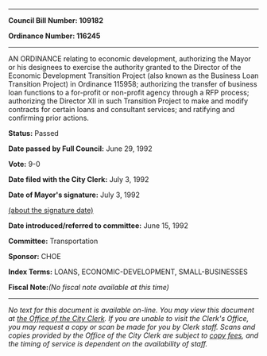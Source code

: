 

********

**Council Bill Number: 109182**
   
**Ordinance Number: 116245**
********

 AN ORDINANCE relating to economic development, authorizing the Mayor or his designees to exercise the authority granted to the Director of the Economic Development Transition Project (also known as the Business Loan Transition Project) in Ordinance 115958; authorizing the transfer of business loan functions to a for-profit or non-profit agency through a RFP process; authorizing the Director XII in such Transition Project to make and modify contracts for certain loans and consultant services; and ratifying and confirming prior actions.

**Status:** Passed
   
**Date passed by Full Council:** June 29, 1992
   
**Vote:** 9-0
   
**Date filed with the City Clerk:** July 3, 1992
   
**Date of Mayor's signature:** July 3, 1992
   
[(about the signature date)](/~public/approvaldate.htm)
   
   
   
**Date introduced/referred to committee:** June 15, 1992
   
**Committee:** Transportation
   
**Sponsor:** CHOE
   
   
**Index Terms:** LOANS, ECONOMIC-DEVELOPMENT, SMALL-BUSINESSES

**Fiscal Note:**_(No fiscal note available at this time)_
********

_No text for this document is available on-line. You may view this document at [the Office of the City Clerk](http://www.seattle.gov/leg/clerk/contactUs.htm). If you are unable to visit the Clerk's Office, you may request a copy or scan be made for you by Clerk staff. Scans and copies provided by the Office of the City Clerk are subject to [copy fees](http://clerk.seattle.gov/~public/clerkfees.htm), and the timing of service is dependent on the availability of staff._

